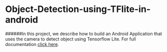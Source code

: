 # Object-Detection-using-TFlite-in-android
######In this project, we describe how to build an Android Application that uses the camera to detect object using Tensorflow Lite. 
For full documentation [click here]().
